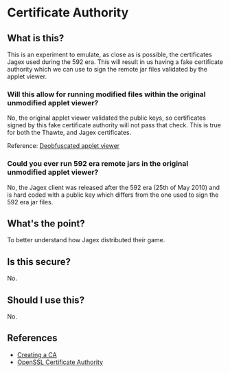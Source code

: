 # Certificate Authority

## What is this?

This is an experiment to emulate, as close as is possible, the certificates Jagex used during the 592 era. This will result in us having a fake certificate authority which we can use to sign the remote jar files validated by the applet viewer.

### Will this allow for running modified files within the original unmodified applet viewer?

No, the original applet viewer validated the public keys, so certificates signed by this fake certificate authority will not pass that check. This is true for both the Thawte, and Jagex certificates.

Reference: [Deobfuscated applet viewer](https://github.com/Open592/jagexappletviewer/blob/master/src/main/java/com/open592/appletviewer/SignedFileValidator.java#L85-L115)

### Could you ever run 592 era remote jars in the original unmodified applet viewer?

No, the Jagex client was released after the 592 era (25th of May 2010) and is hard coded with a public key which differs from the one used to sign the 592 era jar files.

## What's the point?

To better understand how Jagex distributed their game.

## Is this secure?

No.

## Should I use this?

No.

## References

- [Creating a CA](https://www.phildev.net/ssl/creating_ca.html)
- [OpenSSL Certificate Authority](https://jamielinux.com/docs/openssl-certificate-authority/index.html)
